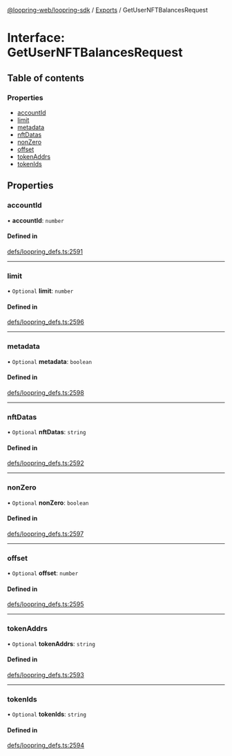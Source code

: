 [@loopring-web/loopring-sdk](../README.md) / [Exports](../modules.md) / GetUserNFTBalancesRequest

# Interface: GetUserNFTBalancesRequest

## Table of contents

### Properties

- [accountId](GetUserNFTBalancesRequest.md#accountid)
- [limit](GetUserNFTBalancesRequest.md#limit)
- [metadata](GetUserNFTBalancesRequest.md#metadata)
- [nftDatas](GetUserNFTBalancesRequest.md#nftdatas)
- [nonZero](GetUserNFTBalancesRequest.md#nonzero)
- [offset](GetUserNFTBalancesRequest.md#offset)
- [tokenAddrs](GetUserNFTBalancesRequest.md#tokenaddrs)
- [tokenIds](GetUserNFTBalancesRequest.md#tokenids)

## Properties

### accountId

• **accountId**: `number`

#### Defined in

[defs/loopring_defs.ts:2591](https://github.com/Loopring/loopring_sdk/blob/6d0be7c/src/defs/loopring_defs.ts#L2591)

___

### limit

• `Optional` **limit**: `number`

#### Defined in

[defs/loopring_defs.ts:2596](https://github.com/Loopring/loopring_sdk/blob/6d0be7c/src/defs/loopring_defs.ts#L2596)

___

### metadata

• `Optional` **metadata**: `boolean`

#### Defined in

[defs/loopring_defs.ts:2598](https://github.com/Loopring/loopring_sdk/blob/6d0be7c/src/defs/loopring_defs.ts#L2598)

___

### nftDatas

• `Optional` **nftDatas**: `string`

#### Defined in

[defs/loopring_defs.ts:2592](https://github.com/Loopring/loopring_sdk/blob/6d0be7c/src/defs/loopring_defs.ts#L2592)

___

### nonZero

• `Optional` **nonZero**: `boolean`

#### Defined in

[defs/loopring_defs.ts:2597](https://github.com/Loopring/loopring_sdk/blob/6d0be7c/src/defs/loopring_defs.ts#L2597)

___

### offset

• `Optional` **offset**: `number`

#### Defined in

[defs/loopring_defs.ts:2595](https://github.com/Loopring/loopring_sdk/blob/6d0be7c/src/defs/loopring_defs.ts#L2595)

___

### tokenAddrs

• `Optional` **tokenAddrs**: `string`

#### Defined in

[defs/loopring_defs.ts:2593](https://github.com/Loopring/loopring_sdk/blob/6d0be7c/src/defs/loopring_defs.ts#L2593)

___

### tokenIds

• `Optional` **tokenIds**: `string`

#### Defined in

[defs/loopring_defs.ts:2594](https://github.com/Loopring/loopring_sdk/blob/6d0be7c/src/defs/loopring_defs.ts#L2594)
